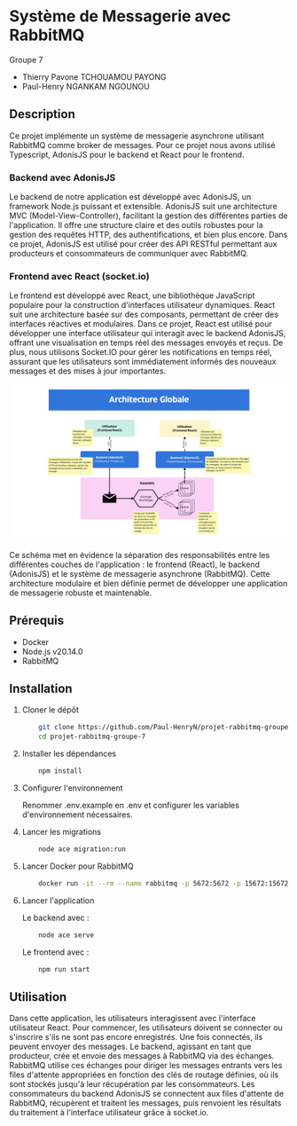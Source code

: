 # Système de Messagerie avec RabbitMQ

Groupe 7

- Thierry Pavone TCHOUAMOU PAYONG
- Paul-Henry NGANKAM NGOUNOU

## Description

Ce projet implémente un système de messagerie asynchrone utilisant RabbitMQ comme broker de messages. Pour ce projet nous avons utilisé Typescript, AdonisJS pour le backend et React pour le frontend.

### Backend avec AdonisJS

Le backend de notre application est développé avec AdonisJS, un framework Node.js puissant et extensible. AdonisJS suit une architecture MVC (Model-View-Controller), facilitant la gestion des différentes parties de l'application. Il offre une structure claire et des outils robustes pour la gestion des requêtes HTTP, des authentifications, et bien plus encore. Dans ce projet, AdonisJS est utilisé pour créer des API RESTful permettant aux producteurs et consommateurs de communiquer avec RabbitMQ.

### Frontend avec React (socket.io)

Le frontend est développé avec React, une bibliothèque JavaScript populaire pour la construction d'interfaces utilisateur dynamiques. React suit une architecture basée sur des composants, permettant de créer des interfaces réactives et modulaires. Dans ce projet, React est utilisé pour développer une interface utilisateur qui interagit avec le backend AdonisJS, offrant une visualisation en temps réel des messages envoyés et reçus. De plus, nous utilisons Socket.IO pour gérer les notifications en temps réel, assurant que les utilisateurs sont immédiatement informés des nouveaux messages et des mises à jour importantes.

![alt text](<Architecture Globale.png>)

Ce schéma met en évidence la séparation des responsabilités entre les différentes couches de l'application : le frontend (React), le backend (AdonisJS) et le système de messagerie asynchrone (RabbitMQ). Cette architecture modulaire et bien définie permet de développer une application de messagerie robuste et maintenable.

## Prérequis

- Docker
- Node.js v20.14.0
- RabbitMQ

## Installation

1. Cloner le dépôt

   ```bash
       git clone https://github.com/Paul-HenryN/projet-rabbitmq-groupe-7.git
       cd projet-rabbitmq-groupe-7
   ```

2. Installer les dépendances

   ```bash
       npm install
   ```

3. Configurer l'environnement

   Renommer .env.example en .env et configurer les variables d'environnement nécessaires.

4. Lancer les migrations

   ```bash
       node ace migration:run
   ```

5. Lancer Docker pour RabbitMQ

   ```bash
       docker run -it --rm --name rabbitmq -p 5672:5672 -p 15672:15672 rabbitmq:3.13-management
   ```

6. Lancer l'application

   Le backend avec :

   ```bash
       node ace serve
   ```

   Le frontend avec :

   ```bash
       npm run start
   ```

## Utilisation

Dans cette application, les utilisateurs interagissent avec l'interface utilisateur React. Pour commencer, les utilisateurs doivent se connecter ou s'inscrire s'ils ne sont pas encore enregistrés. Une fois connectés, ils peuvent envoyer des messages. Le backend, agissant en tant que producteur, crée et envoie des messages à RabbitMQ via des échanges. RabbitMQ utilise ces échanges pour diriger les messages entrants vers les files d'attente appropriées en fonction des clés de routage définies, où ils sont stockés jusqu'à leur récupération par les consommateurs. Les consommateurs du backend AdonisJS se connectent aux files d'attente de RabbitMQ, récupèrent et traitent les messages, puis renvoient les résultats du traitement à l'interface utilisateur grâce à socket.io.

